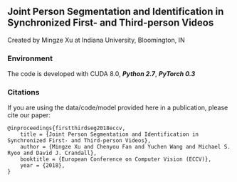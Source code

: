 ## Joint Person Segmentation and Identification in Synchronized First- and Third-person Videos

Created by Mingze Xu at Indiana University, Bloomington, IN

### Environment

The code is developed with CUDA 8.0, ***Python 2.7***, ***PyTorch 0.3***

### Citations

If you are using the data/code/model provided here in a publication, please cite our paper:

    @inproceedings{firstthirdseg2018eccv,
        title = {Joint Person Segmentation and Identification in Synchronized First- and Third-person Videos},
        author = {Mingze Xu and Chenyou Fan and Yuchen Wang and Michael S. Ryoo and David J. Crandall},
        booktitle = {European Conference on Computer Vision (ECCV)},
        year = {2018},
    }
